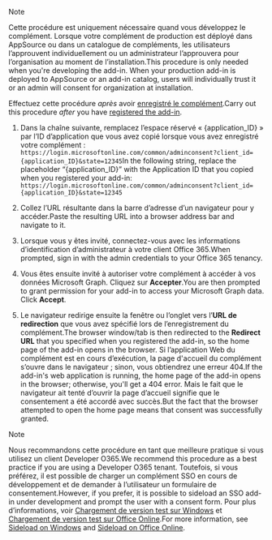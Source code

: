 
> [!NOTE]
> <span data-ttu-id="54c5d-p101">Cette procédure est uniquement nécessaire quand vous développez le complément. Lorsque votre complément de production est déployé dans AppSource ou dans un catalogue de compléments, les utilisateurs l’approuvent individuellement ou un administrateur l’approuvera pour l’organisation au moment de l’installation.</span><span class="sxs-lookup"><span data-stu-id="54c5d-p101">This procedure is only needed when you're developing the add-in. When your production add-in is deployed to AppSource or an add-in catalog, users will individually trust it or an admin will consent for organization at installation.</span></span>

<span data-ttu-id="54c5d-103">Effectuez cette procédure *après* avoir [enregistré le complément](../develop/register-sso-add-in-aad-v2.md).</span><span class="sxs-lookup"><span data-stu-id="54c5d-103">Carry out this procedure *after* you have [registered the add-in](../develop/register-sso-add-in-aad-v2.md).</span></span>

1. <span data-ttu-id="54c5d-104">Dans la chaîne suivante, remplacez l’espace réservé « {application_ID} » par l’ID d’application que vous avez copié lorsque vous avez enregistré votre complément :  `https://login.microsoftonline.com/common/adminconsent?client_id={application_ID}&state=12345`</span><span class="sxs-lookup"><span data-stu-id="54c5d-104">In the following string, replace the placeholder “{application_ID}” with the Application ID that you copied when you registered your add-in:  `https://login.microsoftonline.com/common/adminconsent?client_id={application_ID}&state=12345`</span></span>

1. <span data-ttu-id="54c5d-105">Collez l’URL résultante dans la barre d’adresse d’un navigateur pour y accéder.</span><span class="sxs-lookup"><span data-stu-id="54c5d-105">Paste the resulting URL into a browser address bar and navigate to it.</span></span>

1. <span data-ttu-id="54c5d-106">Lorsque vous y êtes invité, connectez-vous avec les informations d’identification d’administrateur à votre client Office 365.</span><span class="sxs-lookup"><span data-stu-id="54c5d-106">When prompted, sign in with the admin credentials to your Office 365 tenancy.</span></span>

1. <span data-ttu-id="54c5d-p102">Vous êtes ensuite invité à autoriser votre complément à accéder à vos données Microsoft Graph. Cliquez sur **Accepter**.</span><span class="sxs-lookup"><span data-stu-id="54c5d-p102">You are then prompted to grant permission for your add-in to access your Microsoft Graph data. Click **Accept**.</span></span>

1. <span data-ttu-id="54c5d-109">Le navigateur redirige ensuite la fenêtre ou l’onglet vers l’**URL de redirection** que vous avez spécifié lors de l’enregistrement du complément.</span><span class="sxs-lookup"><span data-stu-id="54c5d-109">The browser window/tab is then redirected to the **Redirect URL** that you specified when you registered the add-in, so the home page of the add-in opens in the browser.</span></span> <span data-ttu-id="54c5d-110">Si l’application Web du complément est en cours d’exécution, la page d'accueil du complément s’ouvre dans le navigateur ; sinon, vous obtiendrez une erreur 404.</span><span class="sxs-lookup"><span data-stu-id="54c5d-110">If the add-in's web application is running, the home page of the add-in opens in the browser; otherwise, you'll get a 404 error.</span></span> <span data-ttu-id="54c5d-111">Mais le fait que le navigateur ait tenté d’ouvrir la page d’accueil signifie que le consentement a été accordé avec succès.</span><span class="sxs-lookup"><span data-stu-id="54c5d-111">But the fact that the browser attempted to open the home page means that consent was successfully granted.</span></span>

>[!NOTE]
><span data-ttu-id="54c5d-112">Nous recommandons cette procédure en tant que meilleure pratique si vous utilisez un client Developer O365.</span><span class="sxs-lookup"><span data-stu-id="54c5d-112">We recommend this procedure as a best practice if you are using a Developer O365 tenant.</span></span> <span data-ttu-id="54c5d-113">Toutefois, si vous préférez, il est possible de charger un complément SSO en cours de développement et de demander à l’utilisateur un formulaire de consentement.</span><span class="sxs-lookup"><span data-stu-id="54c5d-113">However, if you prefer, it is possible to sideload an SSO add-in under development and prompt the user with a consent form.</span></span> <span data-ttu-id="54c5d-114">Pour plus d’informations, voir [Chargement de version test sur Windows](https://docs.microsoft.com/office/dev/add-ins/testing/create-a-network-shared-folder-catalog-for-task-pane-and-content-add-ins) et [Chargement de version test sur Office Online](https://docs.microsoft.com/office/dev/add-ins/testing/sideload-office-add-ins-for-testing).</span><span class="sxs-lookup"><span data-stu-id="54c5d-114">For more information, see [Sideload on Windows](https://docs.microsoft.com/office/dev/add-ins/testing/create-a-network-shared-folder-catalog-for-task-pane-and-content-add-ins) and [Sideload on Office Online](https://docs.microsoft.com/office/dev/add-ins/testing/sideload-office-add-ins-for-testing).</span></span>

